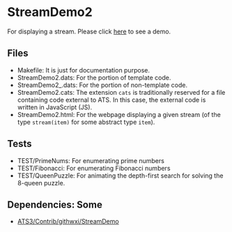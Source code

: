 # StreamDemo2

For displaying a stream.
Please click [here](https://xanadu-lang.github.io/contrib/githwxi/StreamDemo2/TEST/QueenPuzzle/2020-12-12/.)
to see a demo.

## Files
- Makefile: It is just for documentation purpose.
- StreamDemo2.dats: For the portion of template code.
- StreamDemo2_.dats: For the portion of non-template code. 
- StreamDemo2.cats: The extension `cats` is traditionally reserved for a file containing code external to ATS.
  In this case, the external code is written in JavaScript (JS).
- StreamDemo2.html: For the webpage displaying a given stream (of the type `stream(item)` for some abstract type `item`).

## Tests
- TEST/PrimeNums: For enumerating prime numbers
- TEST/Fibonacci: For enumerating Fibonacci numbers
- TEST/QueenPuzzle: For animating the depth-first search for solving the 8-queen puzzle.
  
## Dependencies: Some

- [ATS3/Contrib/githwxi/StreamDemo](./../StreamDemo)

